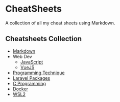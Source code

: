 # CheatSheets

A collection of all my cheat sheets using Markdown.

## Cheatsheets Collection

- [Markdown](markdown.md)
- Web Dev
  - [JavaScript](java_script.md)
  - [VueJS](vue_js.md)
- [Programming Technique](programming_technique.md)
- [Laravel Packages](laravel_packages.md)
- [C Programming](c.md)
- [Docker](docker.md)
- [WSL2](wsl2.md)
